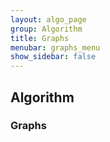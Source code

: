 ```yaml
---
layout: algo_page
group: Algorithm
title: Graphs
menubar: graphs_menu
show_sidebar: false
---
```


## Algorithm
### Graphs
